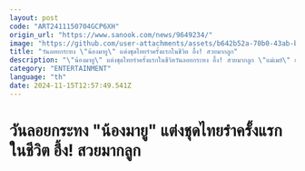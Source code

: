 ```yaml
---
layout: post
code: "ART2411150704GCP6XH"
origin_url: "https://www.sanook.com/news/9649234/"
image: "https://github.com/user-attachments/assets/b642b52a-70b0-43ab-bb46-3e1eec557cc9"
title: "วันลอยกระทง \"น้องมายู\" แต่งชุดไทยรำครั้งแรกในชีวิต อึ้ง! สวยมากลูก"
description: "\"น้องมายู\" แต่งชุดไทยรำครั้งแรกในชีวิตวันลอยกระทง อึ้ง! สวยมากลูก \"แม่เมย์\" ยังร้องอุ๊ย!"
category: "ENTERTAINMENT"
language: "th"
date: 2024-11-15T12:57:49.541Z
---
```


# วันลอยกระทง "น้องมายู" แต่งชุดไทยรำครั้งแรกในชีวิต อึ้ง! สวยมากลูก